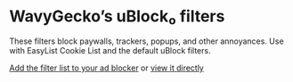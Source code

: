 # WavyGecko’s uBlock₀ filters

These filters block paywalls, trackers, popups, and other annoyances. Use with EasyList Cookie List and the default uBlock filters.

[Add the filter list to your ad blocker](https://subscribe.adblockplus.org/?location=https://raw.githubusercontent.com/wavygecko/ubo-filters/main/list.txt&title=WavyGecko’s%20uBlock%20filters) or [view it directly](https://raw.githubusercontent.com/wavygecko/ubo-filters/main/list.txt)
